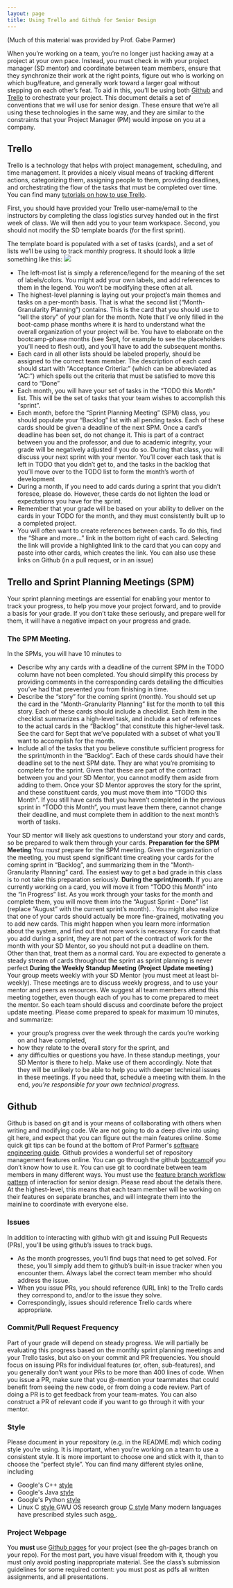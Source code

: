 ```yaml
---
layout: page
title: Using Trello and Github for Senior Design
---
```

(Much of this material was provided by Prof. Gabe Parmer)

When you’re working on a team, you’re no longer just hacking away at a project at your own pace. Instead, you must check in with your project manager (SD mentor) and coordinate between team members, ensure that they synchronize their work at the right points, figure out who is working on which bug/feature, and generally work toward a larger goal without stepping on each other’s feat. To aid in this, you’ll be using both [Github](https://github.com)  and [Trello](https://trello.com) to orchestrate your project. This document details a set of conventions that we will use for senior design. These ensure that we’re all using these technologies in the same way, and they are similar to the constraints that your Project Manager (PM) would impose on you at a company.

## Trello ##

Trello is a technology that helps with project management, scheduling, and time management. It provides a nicely visual means of tracking different actions, categorizing them, assigning people to them, providing deadlines, and orchestrating the flow of the tasks that must be completed over time. You can find many [tutorials on how to use Trello](https://trello.com/guide/trello-101).

First, you should have provided your Trello user-name/email to the instructors by completing the class logistics survey handed out in the first week of class. We will then add you to your team workspace.  Second, you should not modify the SD template boards (for the first sprint). 

The template board is populated with a set of tasks (cards), and a set of lists we’ll be using to track monthly progress. It should look a little something like this:
![](Trello.png)


 * The left-most list is simply a reference/legend for the meaning of the set of labels/colors. You might add your own labels, and add references to them in the legend. You won’t be modifying these often at all.
 * The highest-level planning is laying out your project’s main themes and tasks on a per-month basis. That is what the second list (“Month-Granularity Planning”) contains. This is the card that you should use to “tell the story” of your plan for the month. Note that I’ve only filled in the boot-camp phase months where it is hard to understand what the overall organization of your project will be. You have to elaborate on the bootcamp-phase months (see Sept, for example to see the placeholders you’ll need to flesh out), and you’ll have to add the subsequent months.
 * Each card in all other lists should be labeled properly, should be assigned to the correct team member. The description of each card should start with “Acceptance Criteria:” (which can be abbreviated as “AC:”) which spells out the criteria that must be satisfied to move this card to “Done”
 * Each month, you will have your set of tasks in the “TODO this Month” list. This will be the set of tasks that your team wishes to accomplish this “sprint”.
 * Each month, before the “Sprint Planning Meeting” (SPM) class, you should populate your “Backlog” list with all pending tasks. Each of these cards should be given a deadline of the next SPM. Once a card’s deadline has been set, do not change it. This is part of a contract between you and the professor, and due to academic integrity, your grade will be negatively adjusted if you do so. During that class, you will discuss your next sprint with your mentor. You’ll cover each task that is left in TODO that you didn’t get to, and the tasks in the backlog that you’ll move over to the TODO list to form the month’s worth of development
 *  During a month, if you need to add cards during a sprint that you didn’t foresee, please do. However, these cards do not lighten the load or expectations you have for the sprint.
 *  Remember that your grade will be based on your ability to deliver on the cards in your TODO for the month, and they must consistently built up to a completed project.
 *  You will often want to create references between cards. To do this, find the “Share and more…” link in the bottom right of each card. Selecting the link will provide a highlighted link to the card that you can copy and paste into other cards, which creates the link. You can also use these links on Github (in a pull request, or in an issue)
 
## Trello and Sprint Planning Meetings (SPM) ##
 
Your sprint planning meetings are essential for enabling your mentor to track your progress, to help you move your project forward, and to provide a basis for your grade. If you don’t take these seriously, and prepare well for them, it will have a negative impact on your progress and grade.

### The SPM Meeting. ### 
In the SPMs, you will have 10 minutes to
 * Describe why any cards with a deadline of the current SPM in the TODO column have not been completed. You should simplify this process by providing comments in the corresponding cards detailing the difficulties you’ve had that prevented you from finishing in time.
 *  Describe the “story” for the coming sprint (month). You should set up the card in the “Month-Granularity Planning” list for the month to tell this story. Each of these cards should include a checklist. Each item in the checklist summarizes a high-level task, and include a set of references to the actual cards in the “Backlog” that constitute this higher-level task. See the card for Sept that we’ve populated with a subset of what you’ll want to accomplish for the month.
 *   Include all of the tasks that you believe constitute sufficient progress for the sprint/month in the “Backlog”. Each of these cards should have their deadline set to the next SPM date. They are what you’re promising to complete for the sprint. Given that these are part of the contract between you and your SD Mentor, you cannot modify them aside from adding to them. Once your SD Mentor approves the story for the sprint, and these constituent cards, you must move them into “TODO this Month”. If you still have cards that you haven’t completed in the previous sprint in “TODO this Month”, you must leave them there, cannot change their deadline, and must complete them in addition to the next month’s worth of tasks.

Your SD mentor will likely ask questions to understand your story and cards, so be prepared to walk them through your cards.
<b> Preparation for the SPM Meeting </b> You *must* prepare for the SPM meeting. Given the organization of the meeting, you must spend significant time creating your cards for the coming sprint in “Backlog”, and summarizing them in the “Month-Granularity Planning” card. The easiest way to get a bad grade in this class is to not take this preparation seriously.
<b> During the sprint/month. </b> If you are currently working on a card, you will move it from “TODO this Month” into the “In Progress” list. As you work through your tasks for the month and complete them, you will move them into the “August Sprint - Done” list (replace “August” with the current sprint’s month). .
You might also realize that one of your cards should actually be more fine-grained, motivating you to add new cards. This might happen when you learn more information about the system, and find out that more work is necessary. For cards that you add during a sprint, they are not part of the contract of work for the month with your SD Mentor, so you should not put a deadline on them. Other than that, treat them as a normal card. You are expected to generate a steady stream of cards throughout the sprint as sprint planning is never perfect
<b> During the Weekly Standup Meeting (Project Update meeting ) </b> Your group meets weekly with your SD Mentor (you must meet at least bi-weekly). These meetings are to discuss weekly progress, and to use your mentor and peers as resources.  We suggest all team members attend this meeting together, even though each of you has to come prepared to meet the mentor. So each team should discuss and coordinate before the project update meeting.  Please come prepared to speak for maximum 10 minutes, and summarize:
 * your group’s progress over the week through the cards you’re working on and have completed,
 *  how they relate to the overall story for the sprint, and
 *  any difficulties or questions you have.
In these standup meetings, your SD Mentor is there to help. Make use of them accordingly. Note that they will be unlikely to be able to help you with deeper technical issues in these meetings. If you need that, schedule a meeting with them. In the end, *you’re responsible for your own technical progress.*

## Github ##

Github is based on git and is your means of collaborating with others when writing and modifying code. We are not going to do a deep dive into using git here, and expect that you can figure out the main features online. Some quick git tips can be found at the bottom of Prof Parmer's [software engineering guide](https://www2.seas.gwu.edu/~gparmer/posts/2017-06-08-sweng-in-research.html).
Github provides a wonderful set of repository management features online. You can go through the github [bootcamp](https://docs.github.com/en/get-started)if you don’t know how to use it.
You can use git to coordinate between team members in many different ways. You must use the [feature branch workflow pattern](https://www.atlassian.com/git/tutorials/comparing-workflows#feature-branch-workflow) of interaction for senior design. Please read about the details there. At the highest-level, this means that each team member will be working on their features on separate branches, and will integrate them into the mainline to coordinate with everyone else.

### Issues ###
In addition to interacting with github with git and issuing Pull Requests (PRs), you’ll be using github’s issues to track bugs.
 * As the month progresses, you’ll find bugs that need to get solved. For these, you’ll simply add them to github’s built-in issue tracker when you encounter them. Always label the correct team member who should address the issue.
 *  When you issue PRs, you should reference (URL link) to the Trello cards they correspond to, and/or to the issue they solve.
 *  Correspondingly, issues should reference Trello cards where appropriate.

### Commit/Pull Request Frequency ###

Part of your grade will depend on steady progress. We will partially be evaluating this progress based on the monthly sprint planning meetings and your Trello tasks, but also on your commit and PR frequencies. You should focus on issuing PRs for individual features (or, often, sub-features), and you generally don’t want your PRs to be more than 400 lines of code.
When you issue a PR, make sure that you @-mention your teammates that could benefit from seeing the new code, or from doing a code review. Part of doing a PR is to get feedback from your team-mates. You can also construct a PR of relevant code if you want to go through it with your mentor.

### Style ###
Please document in your repository (e.g. in the README.md) which coding style you’re using. It is important, when you’re working on a team to use a consistent style. It is more important to choose one and stick with it, than to choose the “perfect style”. You can find many different styles online, including
 * Google's C++ [style](https://google.github.io/styleguide/cppguide.html)
 * Google's Java [style](https://google.github.io/styleguide/javaguide.html) 
 * Google's Python [style](https://google.github.io/styleguide/pyguide.html) 
 * Linux C [style ](https://www.kernel.org/doc/html/v4.10/process/coding-style.html) 
GWU OS research group [C style](https://github.com/gwsystems/composite/blob/ppos/doc/style_guide/composite_coding_style.pdf) 
Many modern languages have prescribed styles such as[go ](https://pkg.go.dev/cmd/gofmt). 
 
### Project Webpage ###
 You <b> must </b> use [Github pages](https://pages.github.com/) for your project (see the gh-pages branch on your repo). For the most part, you have visual freedom with it, though you must only avoid posting inappropriate material. See the class’s submission guidelines for some required content: you must post as pdfs all written assignments, and all presentations.
   

